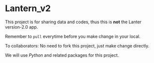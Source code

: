# Lantern_v2

This project is for sharing data and codes, thus this is **not** the Lanter version-2.0 app.

Remember to `pull` everytime before you make change in your local.

To collaborators: No need to fork this project, just make change directly.

We will use *Python* and related packages for this project.